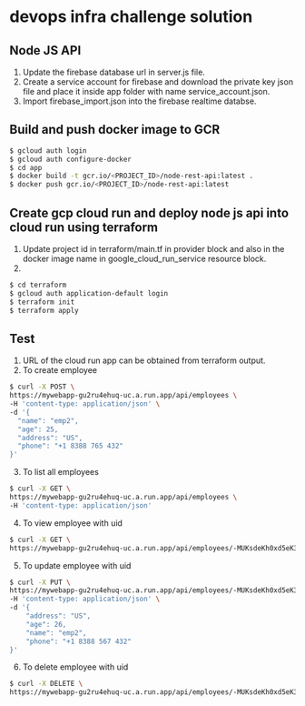 # devops infra challenge solution

## Node JS API

1. Update the firebase database url in server.js file.
2. Create a service account for firebase and download the private key json file and place it inside app folder with name service_account.json.
3. Import firebase_import.json into the firebase realtime databse.

## Build and push docker image to GCR

```bash
$ gcloud auth login
$ gcloud auth configure-docker
$ cd app
$ docker build -t gcr.io/<PROJECT_ID>/node-rest-api:latest .
$ docker push gcr.io/<PROJECT_ID>/node-rest-api:latest
```

## Create gcp cloud run and deploy node js api into cloud run using terraform

1. Update project id in terraform/main.tf in provider block and also in the docker image name in google_cloud_run_service resource block.
2.
  ```bash
  $ cd terraform
  $ gcloud auth application-default login
  $ terraform init
  $ terraform apply
  ```
## Test

1. URL of the cloud run app can be obtained from terraform output.
2. To create employee

  ```bash
  $ curl -X POST \
  https://mywebapp-gu2ru4ehuq-uc.a.run.app/api/employees \
  -H 'content-type: application/json' \
  -d '{
  	"name": "emp2",
  	"age": 25,
  	"address": "US",
  	"phone": "+1 8388 765 432"
  }'
  ```

3. To list all employees

  ```bash
  $ curl -X GET \
  https://mywebapp-gu2ru4ehuq-uc.a.run.app/api/employees \
  -H 'content-type: application/json'
  ```

4. To view employee with uid

  ```bash
  $ curl -X GET \
  https://mywebapp-gu2ru4ehuq-uc.a.run.app/api/employees/-MUKsdeKh0xd5eK3FA77
  ```

5. To update employee with uid

  ```bash
  $ curl -X PUT \
  https://mywebapp-gu2ru4ehuq-uc.a.run.app/api/employees/-MUKsdeKh0xd5eK3FA77 \
  -H 'content-type: application/json' \
  -d '{
      "address": "US",
      "age": 26,
      "name": "emp2",
      "phone": "+1 8388 567 432"
  }'
  ```
6. To delete employee with uid

  ```bash
  $ curl -X DELETE \
  https://mywebapp-gu2ru4ehuq-uc.a.run.app/api/employees/-MUKsdeKh0xd5eK3FA77
  ```
